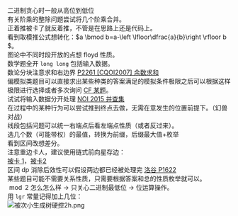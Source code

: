 二进制贪心时一般从高位到低位  
有关阶乘的整除问题尝试将几个阶乘合并。  
正着推被卡了就反着推，不管是在思路上还是代码上。  
看到取模推公式想转化：$a \bmod b=a-\left \lfloor\dfrac{a}{b}\right \rfloor b $。  
图论中不同时段开放的点想 floyd 性质。  
数学题全开 `long long` 包括输入数据。  
数论分块注意求和右边界 [P2261 [CQOI2007] 余数求和](https://www.luogu.com.cn/problem/P2261)  
偏模拟类题目可以直接求出某些种类的答案满足的模拟条件极限之后可以根据这样极限进行选择或者多次询问 [CF 某题](https://vjudge.net/contest/638234#problem/E)。  
试试将输入数据分开处理 [NOI 2015 并查集](https://www.luogu.com.cn/problem/P1955)  
在过程中的某种行为可以尝试推到终点去做，无需在意发生的位置前提下。（幻兽对战）   
线段包括问题可以统一右端点后看左端点性质（或者反过来）。  
选几个数（可能带权）的最值，转换为前缀，后缀最大值+枚举  
看到区间改想差分。  
注意重边卡人，建议使用链式前向星存边：  
[被卡 1](https://www.luogu.com.cn/discuss/872078)，[被卡2](https://www.luogu.com.cn/discuss/805599)  
区间 dp 消除后效性可以假设两边都已经被处理完 [洛谷 P1622](https://www.luogu.com.cn/problem/P1622)  
某些题目可能不需要关系性质，只需要根据答案和总的性质枚举就可以。  
$\bmod 2$ 怎么怎么样 $\rightarrow$ 只关心二进制最低位 $\rightarrow$ 位运算操作。  
用 `lgr` 常量记得加上几位：  
![被次小生成树硬控2h.png](https://cdn.luogu.com.cn/upload/image_hosting/xy88rqz5.png)
